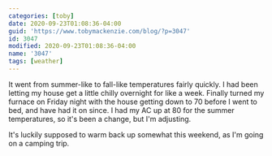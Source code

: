 ```yaml
---
categories: [toby]
date: 2020-09-23T01:08:36-04:00
guid: 'https://www.tobymackenzie.com/blog/?p=3047'
id: 3047
modified: 2020-09-23T01:08:36-04:00
name: '3047'
tags: [weather]
---
```


It went from summer-like to fall-like temperatures fairly quickly.<!--more-->  I had been letting my house get a little chilly overnight for like a week.  Finally turned my furnace on Friday night with the house getting down to 70 before I went to bed, and have had it on since.  I had my AC up at 80 for the summer temperatures, so it's been a change, but I'm adjusting.

It's luckily supposed to warm back up somewhat this weekend, as I'm going on a camping trip.
